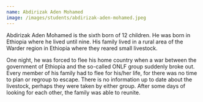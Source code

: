 ```yaml
---
name: Abdirizak Aden Mohamed
image: /images/students/abdirizak-aden-mohamed.jpeg
---
```


Abdirizak Aden Mohamed is the sixth born of 12 children. He was born in Ethiopia where he lived until nine. His family lived in a rural area of the Warder region in Ethiopia where they reared small livestock.

One night, he was forced to flee his home country when a war between the government of Ethiopia and the so-called ONLF group suddenly broke out. Every member of his family had to flee for his/her life, for there was no time to plan or regroup to escape. There is no information up to date about the livestock, perhaps they were taken by either group. After some days of looking for each other, the family was able to reunite.
